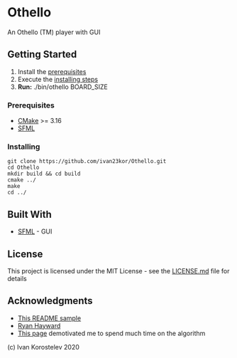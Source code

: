 # Othello
An Othello (TM) player with GUI

## Getting Started

1. Install the [prerequisites](#Prerequisites)
2. Execute the [installing steps](#Installing)
3. **Run:** ./bin/othello BOARD_SIZE

### Prerequisites

* [CMake](https://cmake.org/download/) >= 3.16
* [SFML](https://www.sfml-dev.org/)

### Installing

```
git clone https://github.com/ivan23kor/Othello.git
cd Othello
mkdir build && cd build
cmake ../
make
cd ../
```

## Built With

* [SFML](https://www.sfml-dev.org/) - GUI

## License

This project is licensed under the MIT License - see the [LICENSE.md](LICENSE.md) file for details

## Acknowledgments

* [This README sample](https://gist.github.com/PurpleBooth/109311bb0361f32d87a2)
* [Ryan Hayward](https://webdocs.cs.ualberta.ca/~hayward/)
* [This page](https://skatgame.net/mburo/log.html) demotivated me to spend much time on the algorithm

(c) Ivan Korostelev 2020
